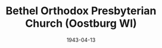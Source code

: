 ---
date: &id001 1943-04-13
end_date: null
location:
  address: 609 Center Avenue
  city: Oostburg
  state: WI
minister:
- end: 1944-01-01
  name: Oscar Holkeboer
  start: 1943-01-01
  type: pastor
- end: 1962-01-01
  name: John Verhage
  start: 1945-01-01
  type: pastor
- end: 1979-01-01
  name: Donald Stanton
  start: 1962-01-01
  type: pastor
- end: 1992-01-01
  name: James Bosgraf
  start: 1980-01-01
  type: pastor
- end: 1995-01-01
  name: T. Jeffrey Taylor
  start: 1993-01-01
  type: pastor
- end: null
  name: John Tinsley
  start: 1996-01-01
  type: pastor
- end: 2011-01-01
  name: Gordon Oliver
  start: 2003-01-01
  type: Associate Pastor
- end: null
  name: David L. Veldhorst
  start: 2013-01-01
  type: Associate Pastor
- end: 2010-01-01
  name: Donald F. Ritsman
  start: 2001-01-01
  type: teacher
ministers:
- Oscar Holkeboer
- John Verhage
- Donald Stanton
- James Bosgraf
- T. Jeffrey Taylor
- John Tinsley
- Gordon Oliver
- David L. Veldhorst
- Donald F. Ritsman
name: Bethel Orthodox Presbyterian Church
names:
- end: null
  name: Bethel Orthodox Presbyterian Church
  start: 1943-04-13
origination_date: *id001
raw_data: 'WI Oostburg


  Bethel Orthodox Presbyterian Church  (April 13, 1943- )

  609 Center Avenue

  Pastors: Oscar Holkeboer, 1943-44

  John Verhage, 1945-62

  Donald Stanton, 1962-79

  James Bosgraf, 1980-92

  T. Jeffrey Taylor, 1993-95

  John Tinsley, 1996-

  Assoc. Pastors: Gordon Oliver, 2003-11

  David L. Veldhorst, 2013-

  Teacher: Donald F. Ritsman, 2001-10'
received_from: null
states:
- WI
status:
  active: true
  end_date: null
  reason: null
  received_from: null
  withdrawal_to: null
title: Bethel Orthodox Presbyterian Church (Oostburg WI)

---